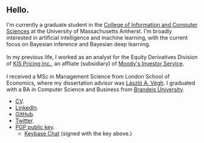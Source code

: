 ## Hello.

I'm currently a graduate student in the <a href="https://www.cics.umass.edu/">College of Information and Computer Sciences</a> at the University of Massachusetts Amherst. I'm broadly interested in artificial intelligence and machine learning, with the current focus on Bayesian inference and Bayesian deep learning.<br><br>In my previous life, I worked as an analyst for the Equity Derivatives Division of <a href="https://eng.bond.co.kr">KIS Pricing Inc.</a>, an affliate (subsidiary) of <a href="https://www.moodys.com/researchandratings/">Moody's Investor Service</a>.<br><br>I received a MSc in Management Science from London School of Economics, where my dissertation advisor was <a href="http://personal.lse.ac.uk/veghl/">László A. Végh</a>. I graduated with a BA in Computer Science and Business from <a href="https://www.brandeis.edu/">Brandeis University</a>.

* [CV](https://link.iamblogger.net/vt-5z).
* [LinkedIn](https://link.iamblogger.net/linkedin).
* [GitHub](https://link.iamblogger.net/githubrepos).
* [Twitter](https://link.iamblogger.net/twitter).
* [PGP public key](https://link.iamblogger.net/pgppublic).
  * [Keybase Chat](https://link.iamblogger.net/keybase) (signed with the key above.)
